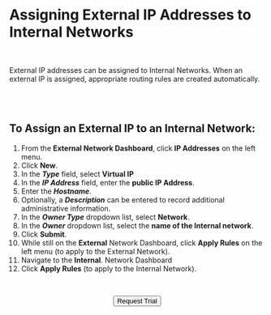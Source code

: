 # Assigning External IP Addresses to Internal Networks
<br>

External IP addresses can be assigned to Internal Networks. When an external IP is assigned, appropriate routing rules are created automatically.

<br>
<br>

## To Assign an External IP to an Internal Network:

1.  From the **External Network Dashboard**, click **IP Addresses** on the left menu.
2.  Click **New**.
3.  In the ***Type*** field, select **Virtual IP**
4.  In the ***IP Address*** field, enter the **public IP Address**.
5.  Enter the ***Hostname***.
6.  Optionally, a ***Description*** can be entered to record additional administrative information.
7.  In the ***Owner Type*** dropdown list, select **Network**.
8.  In the ***Owner*** dropdown list, select the **name of the Internal network**.
9.  Click **Submit**.
10.  While still on the **External** Network Dashboard, click **Apply Rules** on the left menu (to apply to the External Network).
11.  Navigate to the **Internal**. Network Dashboard
12.  Click **Apply Rules** (to apply to the Internal Network).

<br>

<div style="text-align:center; margin-bottom:5px">

  <a href="https://www.verge.io/test-drive#Demo-Section"><button class="button-cta">Request Trial</button></a>
</div>